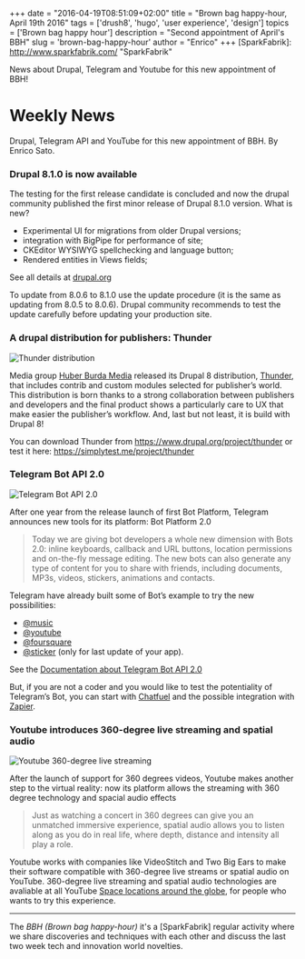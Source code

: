 +++
date        = "2016-04-19T08:51:09+02:00"
title       = "Brown bag happy-hour, April 19th 2016"
tags        = ['drush8', 'hugo', 'user experience', 'design']
topics      = ['Brown bag happy hour']
description = "Second appointment of April's BBH"
slug        = 'brown-bag-happy-hour'
author      = "Enrico"
+++
[SparkFabrik]: http://www.sparkfabrik.com/  "SparkFabrik"

News about Drupal, Telegram and Youtube for this new appointment of BBH!

<!--more-->

# Weekly News

Drupal, Telegram API and YouTube for this new appointment of BBH. By Enrico Sato.

### Drupal 8.1.0 is now available

The testing for the first release candidate is concluded and now the drupal community published the first minor release of Drupal 8.1.0 version.
What is new?
* Experimental UI for migrations from older Drupal versions;
* integration with BigPipe for performance of site;
* CKEditor WYSIWYG spellchecking and language button;
* Rendered entities in Views fields;

See all details at [drupal.org](https://www.drupal.org/blog/drupal-8-1-0)

To update from 8.0.6 to 8.1.0 use the update procedure (it is the same as updating from 8.0.5 to 8.0.6). Drupal community recommends to test the update carefully before updating your production site.

### A drupal distribution for publishers: Thunder

![Thunder distribution](/posts/2016_thunder.jpg)

Media group [Huber Burda Media](http://www.hubert-burda-media.com/) released its Drupal 8 distribution, [Thunder](http://www.thunder.org/), that includes contrib and custom modules selected for publisher’s world. This distribution is born thanks to a strong collaboration between publishers and developers and the final product shows a particularly care to UX that make easier the publisher’s workflow.
And, last but not least, it is build with Drupal 8!

You can download Thunder from https://www.drupal.org/project/thunder or test it here: https://simplytest.me/project/thunder

### Telegram Bot API 2.0

![Telegram Bot API 2.0](/posts/2016_telegram.jpg)

After one year from the release launch of first Bot Platform, Telegram announces new tools for its platform: Bot Platform 2.0

> Today we are giving bot developers a whole new dimension with Bots 2.0: inline keyboards, callback and URL buttons, location permissions and on-the-fly message editing. The new bots can also generate any type of content for you to share with friends, including documents, MP3s, videos, stickers, animations and contacts.

Telegram have already built some of Bot’s example to try the new possibilities:
* [@music](https://telegram.me/music)
* [@youtube](https://telegram.me/youtube)
* [@foursquare](https://telegram.me/foursquare)
* [@sticker](https://telegram.me/sticker)
(only for last update of your app).

See the [Documentation about Telegram Bot API 2.0](https://core.telegram.org/bots/2-0-intro)

But, if you are not a coder and you would like to test the potentiality of Telegram’s Bot, you can start with [Chatfuel](http://chatfuel.com) and the possible integration with [Zapier]( https://zapier.com/zapbook/chatfuel).

### Youtube introduces 360-degree live streaming and spatial audio

![Youtube 360-degree live streaming](https://lh3.googleusercontent.com/DvouWzN1dRdQtjATPUAXVkH2zcxEQpPdKlnvsY7i6aTxIl8NbcpUAJncUukeTb4igklbRWrleCFksDDVojv1GN6AiZk4v_2opy8cGX-C7hO2c0dgTx52gUQBJ_hc_5GBEMKAbkpb)

After the launch of support for 360 degrees videos, Youtube makes another step to the virtual reality: now its platform allows the streaming with 360 degree technology and spacial audio effects

> Just as watching a concert in 360 degrees can give you an unmatched immersive experience, spatial audio allows you to listen along as you do in real life, where depth, distance and intensity all play a role.

Youtube works with companies like VideoStitch and Two Big Ears to make their software compatible with 360-degree live streams or spatial audio on YouTube. 360-degree live streaming and spatial audio technologies are avaliable at all YouTube [Space locations around the globe](https://www.youtube.com/yt/space/), for people who wants to try this experience.

***
The *BBH (Brown bag happy-hour)* it's a [SparkFabrik] regular activity where we share discoveries and techniques with each other and discuss the last two week tech and innovation world novelties.
